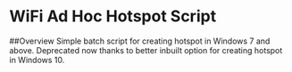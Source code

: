 # WiFi Ad Hoc Hotspot Script

##Overview
Simple batch script for creating hotspot in Windows 7 and above. Deprecated now thanks to better inbuilt option for creating hotspot in Windows 10.
